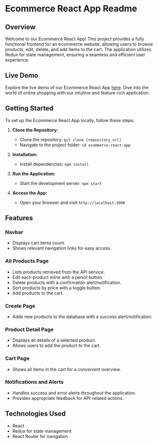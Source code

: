 # Ecommerce React App Readme

## Overview

Welcome to our Ecommerce React App! This project provides a fully functional frontend for an ecommerce website, allowing users to browse products, edit, delete, and add items to the cart. The application utilizes Redux for state management, ensuring a seamless and efficient user experience.

## Live Demo

Explore the live demo of our Ecommerce React App [here](https://preeminent-seahorse-a56084.netlify.app/). Dive into the world of online shopping with our intuitive and feature-rich application.

## Getting Started

To set up the Ecommerce React App locally, follow these steps:

1. **Clone the Repository:**
   - Clone the repository: `git clone [repository_url]`
   - Navigate to the project folder: `cd ecommerce-react-app`

2. **Installation:**
   - Install dependencies: `npm install`

3. **Run the Application:**
   - Start the development server: `npm start`

4. **Access the App:**
   - Open your browser and visit `http://localhost:3000`

## Features

### Navbar
- Displays cart items count.
- Shows relevant navigation links for easy access.

### All Products Page
- Lists products retrieved from the API service.
- Edit each product inline with a pencil button.
- Delete products with a confirmation alert/notification.
- Sort products by price with a toggle button.
- Add products to the cart.

### Create Page
- Adds new products to the database with a success alert/notification.

### Product Detail Page
- Displays all details of a selected product.
- Allows users to add the product to the cart.

### Cart Page
- Shows all items in the cart for a convenient overview.

### Notifications and Alerts
- Handles success and error alerts throughout the application.
- Provides appropriate feedback for API-related actions.

## Technologies Used

- React
- Redux for state management
- React Router for navigation

